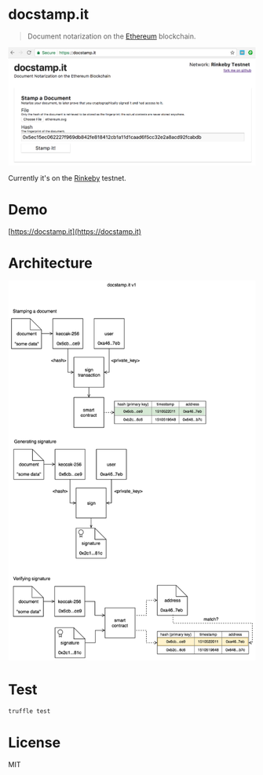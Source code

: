 # docstamp.it

> Document notarization on the [Ethereum](https://ethereum.org/) blockchain.

<a href="https://docstamp.it"><img src="./public/assets/screenshot.png" width="700" /></a>

Currently it's on the [Rinkeby](https://www.rinkeby.io) testnet.

# Demo

[https://docstamp.it](https://docstamp.it)

# Architecture

<img src="./public/assets/diagrams/docstampit.png" width="600" /></a>

# Test

```bash
truffle test
```

# License

MIT
